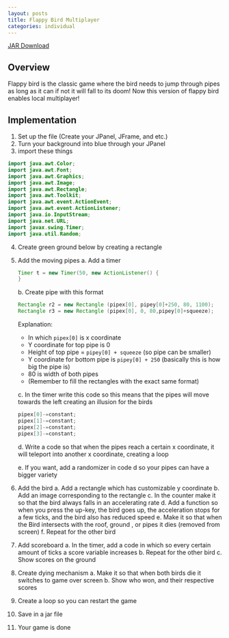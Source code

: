 ```yaml
---
layout: posts
title: Flappy Bird Multiplayer
categories: individual
---
```


[JAR Download](../../projects/indiv/2020-05-11-flappy-bird-multiplayer/FlappyBird001.jar)

## Overview
Flappy bird is the classic game where the bird needs to jump through pipes as long as it can if not it will fall to its doom! Now this version of flappy bird enables local multiplayer!

## Implementation
1. Set up the file (Create your JPanel, JFrame, and etc.)
2. Turn your background into blue through your JPanel
3. import these things
```java
import java.awt.Color;
import java.awt.Font;
import java.awt.Graphics;
import java.awt.Image;
import java.awt.Rectangle;
import java.awt.Toolkit;
import java.awt.event.ActionEvent;
import java.awt.event.ActionListener;
import java.io.InputStream;
import java.net.URL;
import javax.swing.Timer;
import java.util.Random;
```
4. Create green ground below by creating a rectangle
5. Add the moving pipes
    a. Add a timer
    ```java
    Timer t = new Timer(50, new ActionListener() {
    }
    ```

    b. Create pipe with this format
    ```java
    Rectangle r2 = new Rectangle (pipex[0], pipey[0]+250, 80, 1100);
    Rectangle r3 = new Rectangle (pipex[0], 0, 80,pipey[0]+squeeze);
    ``` 
    Explanation:
    * In which `pipex[0]` is x coordinate
    * Y coordinate for top pipe is 0
    * Height of top pipe = `pipey[0] + squeeze` (so pipe can be smaller)
    * Y coordinate for bottom pipe is `pipey[0] + 250` (basically this is how big the pipe is)
    * 80 is width of both pipes
    * (Remember to fill the rectangles with the exact same format)

    c. In the timer write this code so this means that the pipes will move towards the left creating an illusion for the birds
    ```java
    pipex[0]-=constant;
    pipex[1]-=constant;
    pipex[2]-=constant;
    pipex[3]-=constant;
    ```
    d. Write a code so that when the pipes reach a certain x coordinate, it will teleport into another x coordinate, creating a loop
    
    e. If you want, add a randomizer in code d so your pipes can have a bigger variety

6. Add the bird
    a. Add a rectangle which has customizable y coordinate
    b. Add an image corresponding to the rectangle
    c. In the counter make it so that the bird always falls in an accelerating rate
    d. Add a function so when you press the up-key, the bird goes up, the acceleration stops for a few ticks, and the bird also has reduced speed
    e. Make it so that when the Bird intersects with the roof, ground , or pipes it dies (removed from screen)
    f. Repeat for the other bird

7. Add scoreboard
    a. In the timer, add a code in which so every certain amount of ticks a score variable increases
    b. Repeat for the other bird
    c. Show scores on the ground

8. Create dying mechanism
    a. Make it so that when both birds die it switches to game over screen
	b. Show who won, and their respective scores

9. Create a loop so you can restart the game
10. Save in a jar file
11. Your game is done




    
    


